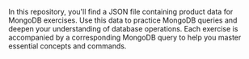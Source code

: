 In this repository, you'll find a JSON file containing product data for MongoDB exercises. Use this data to practice MongoDB queries and deepen your understanding of database operations. Each exercise is accompanied by a corresponding MongoDB query to help you master essential concepts and commands.
